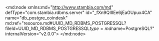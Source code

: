 <?xml version="1.0" encoding="UTF-8"?>
<md:node xmlns:md="http://www.stambia.com/md" defType="com.stambia.rdbms.server" id="_fXn9QIIIEe6jEaGUpux4CA" name="db_postgre_coindesk" md:ref="resource.md#UUID_MD_RDBMS_POSTGRESSQL?fileId=UUID_MD_RDBMS_POSTGRESSQL$type=md$name=PostgreSQL?" internalVersion="v2.0.0">
  <attribute defType="com.stambia.rdbms.server.module" id="_fXvSAIIIEe6jEaGUpux4CA" value="PostgreSQL"/>
  <attribute defType="com.stambia.rdbms.server.user" id="_Aq9JsIIKEe6jEaGUpux4CA" value="postgres"/>
  <attribute defType="com.stambia.rdbms.server.driver" id="_Aq9JsYIKEe6jEaGUpux4CA" value="org.postgresql.Driver"/>
  <attribute defType="com.stambia.rdbms.server.designerAutoCommit" id="_Aq9JsoIKEe6jEaGUpux4CA" value="true"/>
  <attribute defType="com.stambia.rdbms.server.password" id="_Aq9Js4IKEe6jEaGUpux4CA" value="67360DCDA26A19D94727280D182292C8"/>
  <attribute defType="com.stambia.rdbms.server.url" id="_Aq9JtIIKEe6jEaGUpux4CA" value="jdbc:postgresql://localhost:5432/semarchy"/>
  <node defType="com.stambia.rdbms.schema" id="_fcZvkIIIEe6jEaGUpux4CA" name="semarchy.coindesk">
    <attribute defType="com.stambia.rdbms.schema.catalog.name" id="_fd3vMIIIEe6jEaGUpux4CA" value="semarchy"/>
    <attribute defType="com.stambia.rdbms.schema.name" id="_fd4WQIIIEe6jEaGUpux4CA" value="coindesk"/>
    <attribute defType="com.stambia.rdbms.schema.rejectMask" id="_fd49UIIIEe6jEaGUpux4CA" value="R_[targetName]"/>
    <attribute defType="com.stambia.rdbms.schema.loadMask" id="_fd49UYIIEe6jEaGUpux4CA" value="L[number]_[targetName]"/>
    <attribute defType="com.stambia.rdbms.schema.integrationMask" id="_fd5kYIIIEe6jEaGUpux4CA" value="I_[targetName]"/>
    <attribute defType="com.stambia.rdbms.schema.control" id="_-7DSUIIJEe6jEaGUpux4CA" ref="resource.md#_fcZvkIIIEe6jEaGUpux4CA?fileId=_fXn9QIIIEe6jEaGUpux4CA$type=md$name=semarchy.coindesk?"/>
    <attribute defType="com.stambia.rdbms.schema.work" id="_mJNbcIIsEe6QQ6l8fm7y2Q" ref="resource.md#_fcZvkIIIEe6jEaGUpux4CA?fileId=_fXn9QIIIEe6jEaGUpux4CA$type=md$name=semarchy.coindesk?"/>
    <node defType="com.stambia.rdbms.datastore" id="_Aq9JvIIKEe6jEaGUpux4CA" name="bpi">
      <attribute defType="com.stambia.rdbms.datastore.name" id="_Aq9JvYIKEe6jEaGUpux4CA" value="bpi"/>
      <attribute defType="com.stambia.rdbms.datastore.type" id="_Aq9JvoIKEe6jEaGUpux4CA" value="TABLE"/>
      <node defType="com.stambia.rdbms.column" id="_Aq9Jv4IKEe6jEaGUpux4CA" name="bpi_id" position="1">
        <attribute defType="com.stambia.rdbms.column.name" id="_Aq9JwIIKEe6jEaGUpux4CA" value="bpi_id"/>
        <attribute defType="com.stambia.rdbms.column.nullable" id="_Aq9JwYIKEe6jEaGUpux4CA" value="0"/>
        <attribute defType="com.stambia.rdbms.column.digits" id="_Aq9JwoIKEe6jEaGUpux4CA" value="0"/>
        <attribute defType="com.stambia.rdbms.column.autoGenerated" id="_Aq9Jw4IKEe6jEaGUpux4CA" value="false"/>
        <attribute defType="com.stambia.rdbms.column.autoIncrement" id="_Aq9JxIIKEe6jEaGUpux4CA" value="true"/>
        <attribute defType="com.stambia.rdbms.column.type" id="_Aq9JxYIKEe6jEaGUpux4CA" value="serial"/>
        <attribute defType="com.stambia.rdbms.column.size" id="_Aq9JxoIKEe6jEaGUpux4CA" value="10"/>
        <attribute defType="com.stambia.rdbms.column.arrayType" id="_Aq9Jx4IKEe6jEaGUpux4CA" value=""/>
      </node>
      <node defType="com.stambia.rdbms.column" id="_Aq9JyIIKEe6jEaGUpux4CA" name="updated" position="2">
        <attribute defType="com.stambia.rdbms.column.name" id="_Aq9JyYIKEe6jEaGUpux4CA" value="updated"/>
        <attribute defType="com.stambia.rdbms.column.nullable" id="_Aq9JyoIKEe6jEaGUpux4CA" value="1"/>
        <attribute defType="com.stambia.rdbms.column.digits" id="_Aq9Jy4IKEe6jEaGUpux4CA" value="0"/>
        <attribute defType="com.stambia.rdbms.column.autoGenerated" id="_Aq9JzIIKEe6jEaGUpux4CA" value="false"/>
        <attribute defType="com.stambia.rdbms.column.autoIncrement" id="_Aq9JzYIKEe6jEaGUpux4CA" value="false"/>
        <attribute defType="com.stambia.rdbms.column.type" id="_Aq9JzoIKEe6jEaGUpux4CA" value="varchar"/>
        <attribute defType="com.stambia.rdbms.column.size" id="_Aq9Jz4IKEe6jEaGUpux4CA" value="25"/>
        <attribute defType="com.stambia.rdbms.column.arrayType" id="_Aq9J0IIKEe6jEaGUpux4CA" value=""/>
      </node>
      <node defType="com.stambia.rdbms.column" id="_Aq9J0YIKEe6jEaGUpux4CA" name="updatediso" position="3">
        <attribute defType="com.stambia.rdbms.column.name" id="_Aq9J0oIKEe6jEaGUpux4CA" value="updatediso"/>
        <attribute defType="com.stambia.rdbms.column.nullable" id="_Aq9J04IKEe6jEaGUpux4CA" value="1"/>
        <attribute defType="com.stambia.rdbms.column.digits" id="_Aq9J1IIKEe6jEaGUpux4CA" value="0"/>
        <attribute defType="com.stambia.rdbms.column.autoGenerated" id="_Aq9J1YIKEe6jEaGUpux4CA" value="false"/>
        <attribute defType="com.stambia.rdbms.column.autoIncrement" id="_Aq9J1oIKEe6jEaGUpux4CA" value="false"/>
        <attribute defType="com.stambia.rdbms.column.type" id="_Aq9J14IKEe6jEaGUpux4CA" value="varchar"/>
        <attribute defType="com.stambia.rdbms.column.size" id="_Aq9J2IIKEe6jEaGUpux4CA" value="25"/>
        <attribute defType="com.stambia.rdbms.column.arrayType" id="_Aq9J2YIKEe6jEaGUpux4CA" value=""/>
      </node>
      <node defType="com.stambia.rdbms.column" id="_Aq9J2oIKEe6jEaGUpux4CA" name="updateduk" position="4">
        <attribute defType="com.stambia.rdbms.column.name" id="_Aq9J24IKEe6jEaGUpux4CA" value="updateduk"/>
        <attribute defType="com.stambia.rdbms.column.nullable" id="_Aq9J3IIKEe6jEaGUpux4CA" value="1"/>
        <attribute defType="com.stambia.rdbms.column.digits" id="_Aq9J3YIKEe6jEaGUpux4CA" value="0"/>
        <attribute defType="com.stambia.rdbms.column.autoGenerated" id="_Aq9J3oIKEe6jEaGUpux4CA" value="false"/>
        <attribute defType="com.stambia.rdbms.column.autoIncrement" id="_Aq9J34IKEe6jEaGUpux4CA" value="false"/>
        <attribute defType="com.stambia.rdbms.column.type" id="_Aq9J4IIKEe6jEaGUpux4CA" value="varchar"/>
        <attribute defType="com.stambia.rdbms.column.size" id="_Aq9J4YIKEe6jEaGUpux4CA" value="25"/>
        <attribute defType="com.stambia.rdbms.column.arrayType" id="_Aq9J4oIKEe6jEaGUpux4CA" value=""/>
      </node>
      <node defType="com.stambia.rdbms.column" id="_Aq9J44IKEe6jEaGUpux4CA" name="eur_rate" position="5">
        <attribute defType="com.stambia.rdbms.column.name" id="_Aq9J5IIKEe6jEaGUpux4CA" value="eur_rate"/>
        <attribute defType="com.stambia.rdbms.column.nullable" id="_Aq9J5YIKEe6jEaGUpux4CA" value="1"/>
        <attribute defType="com.stambia.rdbms.column.digits" id="_Aq9J5oIKEe6jEaGUpux4CA" value="0"/>
        <attribute defType="com.stambia.rdbms.column.autoGenerated" id="_Aq9J54IKEe6jEaGUpux4CA" value="false"/>
        <attribute defType="com.stambia.rdbms.column.autoIncrement" id="_Aq9J6IIKEe6jEaGUpux4CA" value="false"/>
        <attribute defType="com.stambia.rdbms.column.type" id="_Aq9J6YIKEe6jEaGUpux4CA" value="varchar"/>
        <attribute defType="com.stambia.rdbms.column.size" id="_Aq9J6oIKEe6jEaGUpux4CA" value="25"/>
        <attribute defType="com.stambia.rdbms.column.arrayType" id="_Aq9J64IKEe6jEaGUpux4CA" value=""/>
      </node>
      <node defType="com.stambia.rdbms.column" id="_Aq9J7IIKEe6jEaGUpux4CA" name="eur_rate_float" position="6">
        <attribute defType="com.stambia.rdbms.column.name" id="_Aq9J7YIKEe6jEaGUpux4CA" value="eur_rate_float"/>
        <attribute defType="com.stambia.rdbms.column.nullable" id="_Aq9J7oIKEe6jEaGUpux4CA" value="1"/>
        <attribute defType="com.stambia.rdbms.column.digits" id="_Aq9J74IKEe6jEaGUpux4CA" value="0"/>
        <attribute defType="com.stambia.rdbms.column.autoGenerated" id="_Aq9J8IIKEe6jEaGUpux4CA" value="false"/>
        <attribute defType="com.stambia.rdbms.column.autoIncrement" id="_Aq9J8YIKEe6jEaGUpux4CA" value="false"/>
        <attribute defType="com.stambia.rdbms.column.type" id="_Aq9J8oIKEe6jEaGUpux4CA" value="varchar"/>
        <attribute defType="com.stambia.rdbms.column.size" id="_Aq9J84IKEe6jEaGUpux4CA" value="25"/>
        <attribute defType="com.stambia.rdbms.column.arrayType" id="_Aq9J9IIKEe6jEaGUpux4CA" value=""/>
      </node>
      <node defType="com.stambia.rdbms.column" id="_Aq9J9YIKEe6jEaGUpux4CA" name="gbp_rate" position="7">
        <attribute defType="com.stambia.rdbms.column.name" id="_Aq9J9oIKEe6jEaGUpux4CA" value="gbp_rate"/>
        <attribute defType="com.stambia.rdbms.column.nullable" id="_Aq9J94IKEe6jEaGUpux4CA" value="1"/>
        <attribute defType="com.stambia.rdbms.column.digits" id="_Aq9J-IIKEe6jEaGUpux4CA" value="0"/>
        <attribute defType="com.stambia.rdbms.column.autoGenerated" id="_Aq9J-YIKEe6jEaGUpux4CA" value="false"/>
        <attribute defType="com.stambia.rdbms.column.autoIncrement" id="_Aq9J-oIKEe6jEaGUpux4CA" value="false"/>
        <attribute defType="com.stambia.rdbms.column.type" id="_Aq9J-4IKEe6jEaGUpux4CA" value="varchar"/>
        <attribute defType="com.stambia.rdbms.column.size" id="_Aq9J_IIKEe6jEaGUpux4CA" value="25"/>
        <attribute defType="com.stambia.rdbms.column.arrayType" id="_Aq9J_YIKEe6jEaGUpux4CA" value=""/>
      </node>
      <node defType="com.stambia.rdbms.column" id="_Aq9J_oIKEe6jEaGUpux4CA" name="gbp_rate_float" position="8">
        <attribute defType="com.stambia.rdbms.column.name" id="_Aq9J_4IKEe6jEaGUpux4CA" value="gbp_rate_float"/>
        <attribute defType="com.stambia.rdbms.column.nullable" id="_Aq9KAIIKEe6jEaGUpux4CA" value="1"/>
        <attribute defType="com.stambia.rdbms.column.digits" id="_Aq9KAYIKEe6jEaGUpux4CA" value="0"/>
        <attribute defType="com.stambia.rdbms.column.autoGenerated" id="_Aq9KAoIKEe6jEaGUpux4CA" value="false"/>
        <attribute defType="com.stambia.rdbms.column.autoIncrement" id="_Aq9KA4IKEe6jEaGUpux4CA" value="false"/>
        <attribute defType="com.stambia.rdbms.column.type" id="_Aq9KBIIKEe6jEaGUpux4CA" value="varchar"/>
        <attribute defType="com.stambia.rdbms.column.size" id="_Aq9KBYIKEe6jEaGUpux4CA" value="25"/>
        <attribute defType="com.stambia.rdbms.column.arrayType" id="_Aq9KBoIKEe6jEaGUpux4CA" value=""/>
      </node>
      <node defType="com.stambia.rdbms.column" id="_Aq9KB4IKEe6jEaGUpux4CA" name="usd_rate" position="9">
        <attribute defType="com.stambia.rdbms.column.name" id="_Aq9KCIIKEe6jEaGUpux4CA" value="usd_rate"/>
        <attribute defType="com.stambia.rdbms.column.nullable" id="_Aq9KCYIKEe6jEaGUpux4CA" value="1"/>
        <attribute defType="com.stambia.rdbms.column.digits" id="_Aq9KCoIKEe6jEaGUpux4CA" value="0"/>
        <attribute defType="com.stambia.rdbms.column.autoGenerated" id="_Aq9KC4IKEe6jEaGUpux4CA" value="false"/>
        <attribute defType="com.stambia.rdbms.column.autoIncrement" id="_Aq9KDIIKEe6jEaGUpux4CA" value="false"/>
        <attribute defType="com.stambia.rdbms.column.type" id="_Aq9KDYIKEe6jEaGUpux4CA" value="varchar"/>
        <attribute defType="com.stambia.rdbms.column.size" id="_Aq9KDoIKEe6jEaGUpux4CA" value="25"/>
        <attribute defType="com.stambia.rdbms.column.arrayType" id="_Aq9KD4IKEe6jEaGUpux4CA" value=""/>
      </node>
      <node defType="com.stambia.rdbms.column" id="_Aq9KEIIKEe6jEaGUpux4CA" name="usd_rate_float" position="10">
        <attribute defType="com.stambia.rdbms.column.name" id="_Aq9KEYIKEe6jEaGUpux4CA" value="usd_rate_float"/>
        <attribute defType="com.stambia.rdbms.column.nullable" id="_Aq9KEoIKEe6jEaGUpux4CA" value="1"/>
        <attribute defType="com.stambia.rdbms.column.digits" id="_Aq9KE4IKEe6jEaGUpux4CA" value="0"/>
        <attribute defType="com.stambia.rdbms.column.autoGenerated" id="_Aq9KFIIKEe6jEaGUpux4CA" value="false"/>
        <attribute defType="com.stambia.rdbms.column.autoIncrement" id="_Aq9KFYIKEe6jEaGUpux4CA" value="false"/>
        <attribute defType="com.stambia.rdbms.column.type" id="_Aq9KFoIKEe6jEaGUpux4CA" value="varchar"/>
        <attribute defType="com.stambia.rdbms.column.size" id="_Aq9KF4IKEe6jEaGUpux4CA" value="25"/>
        <attribute defType="com.stambia.rdbms.column.arrayType" id="_Aq9KGIIKEe6jEaGUpux4CA" value=""/>
      </node>
      <node defType="com.stambia.rdbms.column" id="_Aq9KGYIKEe6jEaGUpux4CA" name="curr_date" position="11">
        <attribute defType="com.stambia.rdbms.column.name" id="_Aq9KGoIKEe6jEaGUpux4CA" value="curr_date"/>
        <attribute defType="com.stambia.rdbms.column.nullable" id="_Aq9KG4IKEe6jEaGUpux4CA" value="1"/>
        <attribute defType="com.stambia.rdbms.column.digits" id="_Aq9KHIIKEe6jEaGUpux4CA" value="6"/>
        <attribute defType="com.stambia.rdbms.column.autoGenerated" id="_Aq9KHYIKEe6jEaGUpux4CA" value="false"/>
        <attribute defType="com.stambia.rdbms.column.autoIncrement" id="_Aq9KHoIKEe6jEaGUpux4CA" value="false"/>
        <attribute defType="com.stambia.rdbms.column.type" id="_Aq9KH4IKEe6jEaGUpux4CA" value="timestamp"/>
        <attribute defType="com.stambia.rdbms.column.size" id="_Aq9KIIIKEe6jEaGUpux4CA" value="29"/>
        <attribute defType="com.stambia.rdbms.column.arrayType" id="_Aq9KIYIKEe6jEaGUpux4CA" value=""/>
      </node>
      <node defType="com.stambia.rdbms.pk" id="_Aq9KIoIKEe6jEaGUpux4CA" name="pk_bpi">
        <node defType="com.stambia.rdbms.colref" id="_Aq9KI4IKEe6jEaGUpux4CA" position="1">
          <attribute defType="com.stambia.rdbms.colref.ref" id="_Aq9KJIIKEe6jEaGUpux4CA" ref="resource.md#_Aq9Jv4IKEe6jEaGUpux4CA?fileId=_fXn9QIIIEe6jEaGUpux4CA$type=md$name=bpi_id?"/>
        </node>
      </node>
    </node>
    <node defType="com.stambia.rdbms.datastore" id="_NARrgYLPEe6ueKymzODcGA" name="cenyzlota">
      <attribute defType="com.stambia.rdbms.datastore.name" id="_NARrgoLPEe6ueKymzODcGA" value="cenyzlota"/>
      <attribute defType="com.stambia.rdbms.datastore.type" id="_NARrg4LPEe6ueKymzODcGA" value="TABLE"/>
      <node defType="com.stambia.rdbms.index" id="_NARrhILPEe6ueKymzODcGA" name="cenyzlota_uni">
        <attribute defType="com.stambia.rdbms.index.unique" id="_NARrhYLPEe6ueKymzODcGA" value="true"/>
        <node defType="com.stambia.rdbms.colref" id="_NARrhoLPEe6ueKymzODcGA" name="cena_date">
          <attribute defType="com.stambia.rdbms.colref.ref" id="_NARrh4LPEe6ueKymzODcGA" ref="resource.md#_NARriILPEe6ueKymzODcGA?fileId=_fXn9QIIIEe6jEaGUpux4CA$type=md$name=cena_date?"/>
        </node>
      </node>
      <node defType="com.stambia.rdbms.column" id="_NARriILPEe6ueKymzODcGA" name="cena_date" position="2">
        <attribute defType="com.stambia.rdbms.column.name" id="_NARriYLPEe6ueKymzODcGA" value="cena_date"/>
        <attribute defType="com.stambia.rdbms.column.nullable" id="_NARrioLPEe6ueKymzODcGA" value="1"/>
        <attribute defType="com.stambia.rdbms.column.digits" id="_NARri4LPEe6ueKymzODcGA" value="0"/>
        <attribute defType="com.stambia.rdbms.column.autoGenerated" id="_NARrjILPEe6ueKymzODcGA" value="false"/>
        <attribute defType="com.stambia.rdbms.column.autoIncrement" id="_NARrjYLPEe6ueKymzODcGA" value="false"/>
        <attribute defType="com.stambia.rdbms.column.type" id="_NARrjoLPEe6ueKymzODcGA" value="varchar"/>
        <attribute defType="com.stambia.rdbms.column.size" id="_NARrj4LPEe6ueKymzODcGA" value="25"/>
        <attribute defType="com.stambia.rdbms.column.arrayType" id="_NARrkILPEe6ueKymzODcGA" value=""/>
      </node>
      <node defType="com.stambia.rdbms.column" id="_NARrkYLPEe6ueKymzODcGA" name="cena_value" position="3">
        <attribute defType="com.stambia.rdbms.column.name" id="_NARrkoLPEe6ueKymzODcGA" value="cena_value"/>
        <attribute defType="com.stambia.rdbms.column.nullable" id="_NARrk4LPEe6ueKymzODcGA" value="1"/>
        <attribute defType="com.stambia.rdbms.column.digits" id="_NARrlILPEe6ueKymzODcGA" value="0"/>
        <attribute defType="com.stambia.rdbms.column.autoGenerated" id="_NARrlYLPEe6ueKymzODcGA" value="false"/>
        <attribute defType="com.stambia.rdbms.column.autoIncrement" id="_NARrloLPEe6ueKymzODcGA" value="false"/>
        <attribute defType="com.stambia.rdbms.column.type" id="_NARrl4LPEe6ueKymzODcGA" value="varchar"/>
        <attribute defType="com.stambia.rdbms.column.size" id="_NARrmILPEe6ueKymzODcGA" value="25"/>
        <attribute defType="com.stambia.rdbms.column.arrayType" id="_NARrmYLPEe6ueKymzODcGA" value=""/>
      </node>
      <node defType="com.stambia.rdbms.column" id="_NARrmoLPEe6ueKymzODcGA" name="updated_at" position="5">
        <attribute defType="com.stambia.rdbms.column.name" id="_NARrm4LPEe6ueKymzODcGA" value="updated_at"/>
        <attribute defType="com.stambia.rdbms.column.nullable" id="_NARrnILPEe6ueKymzODcGA" value="1"/>
        <attribute defType="com.stambia.rdbms.column.digits" id="_NARrnYLPEe6ueKymzODcGA" value="6"/>
        <attribute defType="com.stambia.rdbms.column.autoGenerated" id="_NARrnoLPEe6ueKymzODcGA" value="false"/>
        <attribute defType="com.stambia.rdbms.column.autoIncrement" id="_NARrn4LPEe6ueKymzODcGA" value="false"/>
        <attribute defType="com.stambia.rdbms.column.type" id="_NARroILPEe6ueKymzODcGA" value="timestamp"/>
        <attribute defType="com.stambia.rdbms.column.size" id="_NARroYLPEe6ueKymzODcGA" value="29"/>
        <attribute defType="com.stambia.rdbms.column.arrayType" id="_NARrooLPEe6ueKymzODcGA" value=""/>
      </node>
    </node>
  </node>
  <node defType="com.stambia.rdbms.queryFolder" id="_wLBIgYI1Ee6QQ6l8fm7y2Q" name="Query_folder">
    <node defType="com.stambia.rdbms.query" id="_3Se6cII1Ee6QQ6l8fm7y2Q" name="SELECT RANDOM">
      <attribute defType="com.stambia.rdbms.query.expression" id="_B8p-III2Ee6QQ6l8fm7y2Q" value="select random()"/>
      <node defType="com.stambia.rdbms.column" id="_I_qt4II2Ee6QQ6l8fm7y2Q" name="random" position="1">
        <attribute defType="com.stambia.rdbms.column.name" id="_I_qt4YI2Ee6QQ6l8fm7y2Q" value="random"/>
        <attribute defType="com.stambia.rdbms.column.autoIncrement" id="_I_qt4oI2Ee6QQ6l8fm7y2Q" value="false"/>
        <attribute defType="com.stambia.rdbms.column.nullable" id="_I_qt44I2Ee6QQ6l8fm7y2Q" value="2"/>
        <attribute defType="com.stambia.rdbms.column.digits" id="_I_qt5II2Ee6QQ6l8fm7y2Q" value="17"/>
        <attribute defType="com.stambia.rdbms.column.type" id="_I_qt5YI2Ee6QQ6l8fm7y2Q" value="integer"/>
        <attribute defType="com.stambia.rdbms.column.size" id="_I_qt5oI2Ee6QQ6l8fm7y2Q" value="17"/>
        <attribute defType="com.stambia.rdbms.column.arrayType" id="_I_uYQII2Ee6QQ6l8fm7y2Q" value=""/>
        <attribute defType="com.stambia.rdbms.column.anonymActivated" id="_I_uYQYI2Ee6QQ6l8fm7y2Q" value="true"/>
        <attribute defType="com.stambia.rdbms.column.anonymNullValueRepartition" id="_I_uYQoI2Ee6QQ6l8fm7y2Q" value="None"/>
        <attribute defType="com.stambia.rdbms.column.anonymStringTransformation" id="_I_uYQ4I2Ee6QQ6l8fm7y2Q" value="None"/>
      </node>
    </node>
    <node defType="com.stambia.rdbms.query" id="_z6iDAII8Ee6QQ6l8fm7y2Q" name="SELECT PKEY">
      <attribute defType="com.stambia.rdbms.query.expression" id="_2kr8III8Ee6QQ6l8fm7y2Q" value="INSERT INTO coindesk.cenyzlota (cena_date, cena_value ) VALUES ( null , null) RETURNING cena_id;"/>
      <node defType="com.stambia.rdbms.column" id="_uLVPEII9Ee6QQ6l8fm7y2Q" name="cena_id" position="1">
        <attribute defType="com.stambia.rdbms.column.name" id="_uLVPEYI9Ee6QQ6l8fm7y2Q" value="cena_id"/>
        <attribute defType="com.stambia.rdbms.column.autoIncrement" id="_uLVPEoI9Ee6QQ6l8fm7y2Q" value="true"/>
        <attribute defType="com.stambia.rdbms.column.nullable" id="_uLVPE4I9Ee6QQ6l8fm7y2Q" value="0"/>
        <attribute defType="com.stambia.rdbms.column.digits" id="_uLVPFII9Ee6QQ6l8fm7y2Q" value="0"/>
        <attribute defType="com.stambia.rdbms.column.type" id="_uLVPFYI9Ee6QQ6l8fm7y2Q" value="serial"/>
        <attribute defType="com.stambia.rdbms.column.size" id="_uLVPFoI9Ee6QQ6l8fm7y2Q" value="10"/>
        <attribute defType="com.stambia.rdbms.column.arrayType" id="_uLYSYII9Ee6QQ6l8fm7y2Q" value=""/>
        <attribute defType="com.stambia.rdbms.column.anonymActivated" id="_uLYSYYI9Ee6QQ6l8fm7y2Q" value="true"/>
        <attribute defType="com.stambia.rdbms.column.anonymNullValueRepartition" id="_uLYSYoI9Ee6QQ6l8fm7y2Q" value="None"/>
        <attribute defType="com.stambia.rdbms.column.anonymStringTransformation" id="_uLYSY4I9Ee6QQ6l8fm7y2Q" value="None"/>
      </node>
    </node>
    <node defType="com.stambia.rdbms.query" id="_WoGt8IJAEe6QQ6l8fm7y2Q" name="SELECT NEXTVAL">
      <attribute defType="com.stambia.rdbms.query.expression" id="_Ydh-gIJAEe6QQ6l8fm7y2Q" value=" SELECT currval(pg_get_serial_sequence('coindesk.cenyzlota','cena_id'));"/>
    </node>
  </node>
</md:node>
